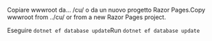 <span data-ttu-id="7734c-101">Copiare wwwroot da... /cu/ o da un nuovo progetto Razor Pages.</span><span class="sxs-lookup"><span data-stu-id="7734c-101">Copy wwwroot from ../cu/ or from a new Razor Pages project.</span></span>

<span data-ttu-id="7734c-102">Eseguire `dotnet ef database update`</span><span class="sxs-lookup"><span data-stu-id="7734c-102">Run `dotnet ef database update`</span></span>
